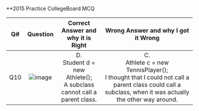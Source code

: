 **2015 Practice CollegeBoard MCQ

| Q# | Question | Correct Answer and why it is Right | Wrong Answer and why I got it Wrong |
| :---: | :---: | :---: | :---: |
| Q10 | ![image](https://user-images.githubusercontent.com/89210459/164267590-1373aedc-ae4a-4e95-afdc-6a962f30fabd.png) | D.  <br> Student d = new Athlete(); <br> A subclass cannot call a parent class. | C.  <br> Athlete c = new TennisPlayer(); <br> I thought that I could not call a parent class could call a subclass, when it was actually the other way around. |

